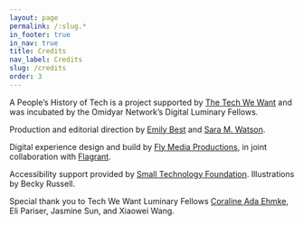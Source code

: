 ```yaml
---
layout: page
permalink: /:slug.*
in_footer: true
in_nav: true
title: Credits
nav_label: Credits
slug: /credits
order: 3
---
```

A People’s History of Tech is a project supported by [The Tech We Want](https://omidyar.com/the-tech-we-want/) and was incubated by the Omidyar Network’s Digital Luminary Fellows.

Production and editorial direction by [Emily Best](https://www.linkedin.com/in/emily-best-0663964/) and [Sara M. Watson](https://www.saramwatson.com/).

Digital experience design and build by [Fly Media Productions](https://flymediaproductions.com/), in joint collaboration with [Flagrant](https://beflagrant.com/). 

Accessibility support provided by [Small Technology Foundation](https://small-tech.org/). Illustrations by Becky Russell.

Special thank you to Tech We Want Luminary Fellows [Coraline Ada Ehmke](https://where.coraline.codes/), Eli Pariser, Jasmine Sun, and Xiaowei Wang.